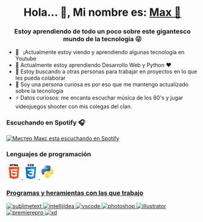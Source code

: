 <h1 align="center"> Hola... 👋, Mi nombre es: <a href="https://github.com/mapjx">Max 🙂</a></h1>
<h3 align="center">Estoy aprendiendo de todo un poco sobre este gigantesco mundo de la tecnología 😜</h3>

- 🔭 &ensp;¡Actualmente estoy viendo y aprendiendo algunas tecnología en Youtube
- 🌱 Actualmente estoy aprendiendo Desarrollo Web y Python ❤️ 
- 👯 Estoy buscando a otras personas para trabajar en proyectos en lo que les pueda colaborar
- 🗿  Soy una persona curiosa es por eso que me mantengo actualizado sobre la tecnología
- ⚡ Datos curiosos: me encanta escuchar música de los 80's y jugar videojuegos shooter con mis colegas del clan.

### Escuchando en Spotify 🎧
[<img src="https://spotifynowplaying.vercel.app/api/spotify-playing" alt="Мистер Макс esta escuchando en Spotify" width="350" />](https://open.spotify.com/user/22xlpwqlkqs37mbz3pzdibucy)

### Lenguajes de programación
<a href="https://www.w3.org/html/" target="_blank" rel="noreferrer"> <img src="https://raw.githubusercontent.com/devicons/devicon/master/icons/html5/html5-original-wordmark.svg" alt="html5" width="40" height="40"/>
<a href="https://www.w3schools.com/css/" target="_blank" rel="noreferrer"> <img src="https://raw.githubusercontent.com/devicons/devicon/master/icons/css3/css3-original-wordmark.svg" alt="css3" width="40" height="40"/>
<a href="https://upload.wikimedia.org/wikipedia/commons/thumb/9/99/Unofficial_JavaScript_logo_2.svg/512px-Unofficial_JavaScript_logo_2.svg.png" alt="javascript" width="40" height="40"/> </a>
<a href="https://www.python.org" target="_blank" rel="noreferrer"> <img src="https://raw.githubusercontent.com/devicons/devicon/master/icons/python/python-original.svg" alt="python" width="40" height="40"/>

### Programas y heramientas con las que trabajo
<a href="https://www.sublimetext.com/" target="_blank" rel="noreferrer"> <img src="https://cdn.icon-icons.com/icons2/478/PNG/512/sublime-text_47006.png" alt="sublimetext" width="40" height="40"/>
<a href="https://www.jetbrains.com/idea/" target="_blank" rel="noreferrer"> <img src="https://upload.wikimedia.org/wikipedia/commons/thumb/9/9c/IntelliJ_IDEA_Icon.svg/768px-IntelliJ_IDEA_Icon.svg.png" alt="intellijidea" width="40" height="40"/>
<a href="https://code.visualstudio.com/" target="_blank" rel="noreferrer"> <img src="https://cdn.icon-icons.com/icons2/2107/PNG/512/file_type_vscode_icon_130084.png" alt="vscode" width="40" height="40"/>
<a href="https://www.adobe.com/la/products/photoshop.html" target="_blank" rel="noreferrer"> <img src="https://upload.wikimedia.org/wikipedia/commons/thumb/a/af/Adobe_Photoshop_CC_icon.svg/2101px-Adobe_Photoshop_CC_icon.svg.png" alt="photoshop" width="40" height="40"/>
<a href="https://www.adobe.com/la/products/illustrator.html" target="_blank" rel="noreferrer"> <img src="https://upload.wikimedia.org/wikipedia/commons/thumb/f/fb/Adobe_Illustrator_CC_icon.svg/2101px-Adobe_Illustrator_CC_icon.svg.png" alt="illustrator" width="40" height="40"/>
<a href="https://www.adobe.com/la/products/premiere.html" target="_blank" rel="noreferrer"> <img src="https://upload.wikimedia.org/wikipedia/commons/thumb/f/f2/Adobe_Premiere_Pro_Logo.svg/1200px-Adobe_Premiere_Pro_Logo.svg.png" alt="premierepro" width="40" height="40"/>
<a href="https://www.adobe.com/la/products/xd.html" target="_blank" rel="noreferrer"> <img src="https://upload.wikimedia.org/wikipedia/commons/thumb/c/c2/Adobe_XD_CC_icon.svg/1200px-Adobe_XD_CC_icon.svg.png" alt="xd" width="40" height="40"/>
    
    
